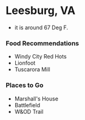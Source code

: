# Leesburg, VA
- it is around 67 Deg F.
### Food Recommendations
- Windy City Red Hots
- Lionfoot
- Tuscarora Mill
### Places to Go
- Marshall's House
- Battlefield
- W&OD Trail

